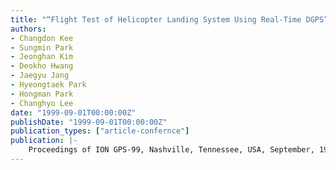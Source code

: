 ```yaml
---
title: "“Flight Test of Helicopter Landing System Using Real-Time DGPS”"
authors:
- Changdon Kee
- Sungmin Park
- Jeonghan Kim
- Deokho Hwang
- Jaegyu Jang
- Hyeongtaek Park
- Hongman Park
- Changhyo Lee
date: "1999-09-01T00:00:00Z"
publishDate: "1999-09-01T00:00:00Z"
publication_types: ["article-confernce"]
publication: |-
    Proceedings of ION GPS-99, Nashville, Tennessee, USA, September, 1999
---
```

